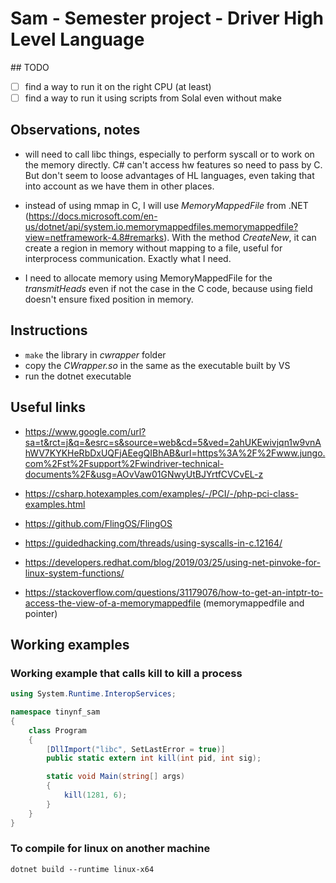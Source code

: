 # Sam - Semester project - Driver High Level Language

## TODO
-[ ] find a way to run it on the right CPU (at least)
-[ ] find a way to run it using scripts from Solal even without make

## Observations, notes
- will need to call libc things, especially to perform syscall or to work on the memory directly. C# can't access hw features so need to pass by C. But don't seem to loose advantages of HL languages, even taking that into account as we have them in other places.

- instead of using mmap in C, I will use *MemoryMappedFile* from .NET (https://docs.microsoft.com/en-us/dotnet/api/system.io.memorymappedfiles.memorymappedfile?view=netframework-4.8#remarks). With the method *CreateNew*, it can create a region in memory without mapping to a file, useful for interprocess communication. Exactly what I need.

- I need to allocate memory using MemoryMappedFile for the *transmitHeads* even if not the case in the C code, because using field doesn't ensure fixed position in memory.
## Instructions
- ```make``` the library in *cwrapper* folder
- copy the *CWrapper.so* in the same as the executable built by VS
- run the dotnet executable

## Useful links
- https://www.google.com/url?sa=t&rct=j&q=&esrc=s&source=web&cd=5&ved=2ahUKEwivjqn1w9vnAhWV7KYKHeRbDxUQFjAEegQIBhAB&url=https%3A%2F%2Fwww.jungo.com%2Fst%2Fsupport%2Fwindriver-technical-documents%2F&usg=AOvVaw01GNwyUtBJYrtfCVCvEL-z

- https://csharp.hotexamples.com/examples/-/PCI/-/php-pci-class-examples.html

- https://github.com/FlingOS/FlingOS

- https://guidedhacking.com/threads/using-syscalls-in-c.12164/

- https://developers.redhat.com/blog/2019/03/25/using-net-pinvoke-for-linux-system-functions/

- https://stackoverflow.com/questions/31179076/how-to-get-an-intptr-to-access-the-view-of-a-memorymappedfile (memorymappedfile and pointer)

## Working examples
### Working example that calls kill to kill a process

```c#
using System.Runtime.InteropServices;

namespace tinynf_sam
{
    class Program
    {
        [DllImport("libc", SetLastError = true)]
        public static extern int kill(int pid, int sig);

        static void Main(string[] args)
        {
            kill(1281, 6);
        }
    }
}
```

### To compile for linux on another machine
```shell
dotnet build --runtime linux-x64
```
